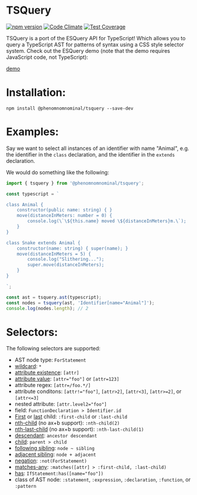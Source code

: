 # TSQuery

[![npm version](https://img.shields.io/npm/v/@phenomnomnominal/tsquery.svg)](https://img.shields.io/npm/v/@phenomnomnominal/tsquery.svg)
[![Code Climate](https://codeclimate.com/github/phenomnomnominal/tsquery/badges/gpa.svg)](https://codeclimate.com/github/phenomnomnominal/tsquery)
[![Test Coverage](https://codeclimate.com/github/phenomnomnominal/tsquery/coverage.svg)](https://codeclimate.com/github/phenomnomnominal/tsquery/coverage)

TSQuery is a port of the ESQuery API for TypeScript! Which allows you to query a TypeScript AST for patterns of syntax using a CSS style selector system. Check out the ESQuery demo (note that the demo requires JavaScript code, not TypeScript):

[demo](https://estools.github.io/esquery/)

# Installation:

```
npm install @phenomnomnominal/tsquery --save-dev
```

# Examples:

Say we want to select all instances of an identifier with name "Animal", e.g. the identifier in the `class` declaration, and the identifier in the `extends` declaration.

We would do something like the following:

```ts
import { tsquery } from '@phenomnomnominal/tsquery';

const typescript = `

class Animal {
    constructor(public name: string) { }
    move(distanceInMeters: number = 0) {
        console.log(\`\${this.name} moved \${distanceInMeters}m.\`);
    }
}

class Snake extends Animal {
    constructor(name: string) { super(name); }
    move(distanceInMeters = 5) {
        console.log("Slithering...");
        super.move(distanceInMeters);
    }
}

`;

const ast = tsquery.ast(typescript);
const nodes = tsquery(ast, 'Identifier[name="Animal"]');
console.log(nodes.length); // 2
```

# Selectors:

The following selectors are supported:
* AST node type: `ForStatement`
* [wildcard](http://dev.w3.org/csswg/selectors4/#universal-selector): `*`
* [attribute existence](http://dev.w3.org/csswg/selectors4/#attribute-selectors): `[attr]`
* [attribute value](http://dev.w3.org/csswg/selectors4/#attribute-selectors): `[attr="foo"]` or `[attr=123]`
* attribute regex: `[attr=/foo.*/]`
* attribute conditons: `[attr!="foo"]`, `[attr>2]`, `[attr<3]`, `[attr>=2]`, or `[attr<=3]`
* nested attribute: `[attr.level2="foo"]`
* field: `FunctionDeclaration > Identifier.id`
* [First](http://dev.w3.org/csswg/selectors4/#the-first-child-pseudo) or [last](http://dev.w3.org/csswg/selectors4/#the-last-child-pseudo) child: `:first-child` or `:last-child`
* [nth-child](http://dev.w3.org/csswg/selectors4/#the-nth-child-pseudo) (no ax+b support): `:nth-child(2)`
* [nth-last-child](http://dev.w3.org/csswg/selectors4/#the-nth-last-child-pseudo) (no ax+b support): `:nth-last-child(1)`
* [descendant](http://dev.w3.org/csswg/selectors4/#descendant-combinators): `ancestor descendant`
* [child](http://dev.w3.org/csswg/selectors4/#child-combinators): `parent > child`
* [following sibling](http://dev.w3.org/csswg/selectors4/#general-sibling-combinators): `node ~ sibling`
* [adjacent sibling](http://dev.w3.org/csswg/selectors4/#adjacent-sibling-combinators): `node + adjacent`
* [negation](http://dev.w3.org/csswg/selectors4/#negation-pseudo): `:not(ForStatement)`
* [matches-any](http://dev.w3.org/csswg/selectors4/#matches): `:matches([attr] > :first-child, :last-child)`
* [has](https://drafts.csswg.org/selectors-4/#has-pseudo): `IfStatement:has([name="foo"])`
* class of AST node: `:statement`, `:expression`, `:declaration`, `:function`, or `:pattern`
